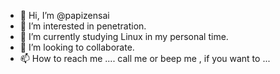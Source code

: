 - 👋 Hi, I’m @papizensai
- 👀 I’m interested in penetration. 
- 🌱 I’m currently studying Linux in my personal time. 
- 💞️ I’m looking to collaborate. 
- 📫 How to reach me .... call me or beep me , if you want to ... 

<!---
papizensai/papizensai is a ✨ special ✨ repository because its `README.md` (this file) appears on your GitHub profile.
You can click the Preview link to take a look at your changes.
--->
